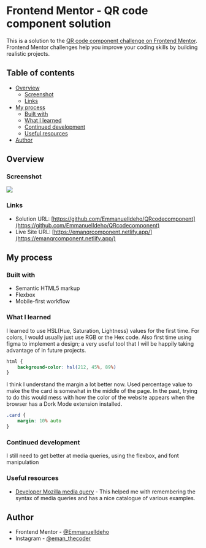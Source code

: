 # Frontend Mentor - QR code component solution

This is a solution to the [QR code component challenge on Frontend Mentor](https://www.frontendmentor.io/challenges/qr-code-component-iux_sIO_H). Frontend Mentor challenges help you improve your coding skills by building realistic projects. 

## Table of contents

- [Overview](#overview)
  - [Screenshot](#screenshot)
  - [Links](#links)
- [My process](#my-process)
  - [Built with](#built-with)
  - [What I learned](#what-i-learned)
  - [Continued development](#continued-development)
  - [Useful resources](#useful-resources)
- [Author](#author)


## Overview

### Screenshot

![](./screenshot.jpg)

### Links

- Solution URL: [https://github.com/EmmanuelIdeho/QRcodecomponent](https://github.com/EmmanuelIdeho/QRcodecomponent)
- Live Site URL: [https://emanqrcomponent.netlify.app/](https://emanqrcomponent.netlify.app/)

## My process

### Built with

- Semantic HTML5 markup
- Flexbox
- Mobile-first workflow

### What I learned

I learned to use HSL(Hue, Saturation, Lightness) values for the first time. For colors, I would usually just use RGB or the Hex code. Also first time using figma to implement a design; a very useful tool that I will be happily taking advantage of in future projects.

```css
html {
    background-color: hsl(212, 45%, 89%)
}
```
I think I understand the margin a lot better now. Used percentage value to make the the card is somewhat in the middle of the page. In the past, trying to do this would mess with how the color of the website appears when the browser has a Dork Mode extension installed.
```css
.card {
    margin: 10% auto
}
```
### Continued development

I still need to get better at media queries, using the flexbox, and font manipulation

### Useful resources

- [Developer Mozilla media query](https://developer.mozilla.org/en-US/docs/Web/CSS/CSS_media_queries/Using_media_queries) - This helped me with remembering the syntax of media queries and has a nice catalogue of various examples.

## Author
- Frontend Mentor - [@EmmanuelIdeho](https://www.frontendmentor.io/profile/EmmanuelIdeho)
- Instagram - [@eman_thecoder](https://www.instagram.com/eman_thecoder)
